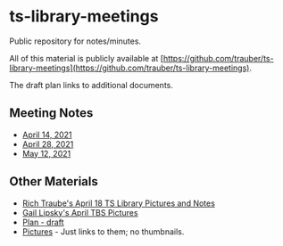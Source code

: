 # ts-library-meetings

Public repository for notes/minutes. 

All of this material is publicly available at [https://github.com/trauber/ts-library-meetings](https://github.com/trauber/ts-library-meetings).

The draft plan links to additional documents.


<!--
I am providing Word versions of all documents except the picture
collections. I am providing these if you want to edit the text of a
file. (Send me the changes by e-mail.) Some of the links in these Word
files will not work because the are what are called relative links,
the don't start with `http://...`. When you want to view links, use your
browser to open the corresponding file on this site.
-->

## Meeting Notes

- [April 14, 2021](meeting-2021-04-14.md)
- [April 28, 2021](meeting-2021-04-28.md)
- [May 12, 2021](meeting-2021-05-12.md)


## Other Materials

- [Rich Traube's April 18 TS Library Pictures and Notes](rich-ts-pictures-2021-04-18.md)
- [Gail Lipsky's April TBS Pictures](gail-tbs-pictures-2021-04.md)
- [Plan - draft](plan.md) 
- [Pictures](pics) - Just links to them; no thumbnails. 
